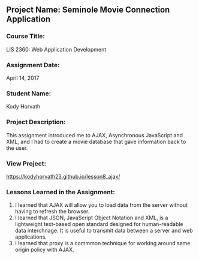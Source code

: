 ## Project Name:  Seminole Movie Connection Application

### Course Title:
LIS 2360:  Web Application Development

### Assignment Date:  
April 14, 2017

### Student Name:  
Kody Horvath

### Project Description:
This assignment introduced me to AJAX, Asynchronous JavaScript and XML, and I had to create a movie database that gave information back to the user. 

### View Project:
https://kodyhorvath23.github.io/lesson8_ajax/

### Lessons Learned in the Assignment:
1. I learned that AJAX will allow you to load data from the server without having to refresh the browser. 
2. I learned that JSON, JavaScript Object Notation and XML, is a lightweight text-based open standard designed for human-readable data interchnage. It is useful to transmit data between a server and web applications. 
3. I learned that proxy is a commmon technique for working around same origin policy with AJAX. 